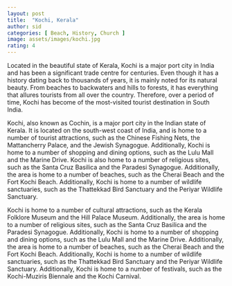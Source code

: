 ```yaml
---
layout: post
title:  "Kochi, Kerala"
author: sid
categories: [ Beach, History, Church ]
image: assets/images/kochi.jpg
rating: 4
---
```

Located in the beautiful state of Kerala, Kochi is a major port city in India and has been a significant trade centre for centuries. Even though it has a history dating back to thousands of years, it is mainly noted for its natural beauty. From beaches to backwaters and hills to forests, it has everything that allures tourists from all over the country. Therefore, over a period of time, Kochi has become of the most-visited tourist destination in South India.

Kochi, also known as Cochin, is a major port city in the Indian state of Kerala. It is located on the south-west coast of India, and is home to a number of tourist attractions, such as the Chinese Fishing Nets, the Mattancherry Palace, and the Jewish Synagogue. Additionally, Kochi is home to a number of shopping and dining options, such as the Lulu Mall and the Marine Drive. Kochi is also home to a number of religious sites, such as the Santa Cruz Basilica and the Paradesi Synagogue. Additionally, the area is home to a number of beaches, such as the Cherai Beach and the Fort Kochi Beach. Additionally, Kochi is home to a number of wildlife sanctuaries, such as the Thattekkad Bird Sanctuary and the Periyar Wildlife Sanctuary.

Kochi is home to a number of cultural attractions, such as the Kerala Folklore Museum and the Hill Palace Museum. Additionally, the area is home to a number of religious sites, such as the Santa Cruz Basilica and the Paradesi Synagogue. Additionally, Kochi is home to a number of shopping and dining options, such as the Lulu Mall and the Marine Drive. Additionally, the area is home to a number of beaches, such as the Cherai Beach and the Fort Kochi Beach. Additionally, Kochi is home to a number of wildlife sanctuaries, such as the Thattekkad Bird Sanctuary and the Periyar Wildlife Sanctuary. Additionally, Kochi is home to a number of festivals, such as the Kochi-Muziris Biennale and the Kochi Carnival.


<div class="pa-carousel-widget" style="width:100%; height:480px; display:none;"
  data-link="https://traveltriangle.com/blog/things-to-do-in-kochi/"
  data-title="Kochi, Kerala"
  data-description="Beach, History, Church"
  data-delay="3">
  <object data="https://lh3.googleusercontent.com/YzimAl1t1s4BN2t6R4a4u_j_r7wBfOcueNU1DkSalwsx9JLUJKDdo2srfS6rMCV3cBeRJK0n4yJON6jLSTUc727y2HfbXbRh1gRJ1KfhI1aFIOz9F__KhucYE6Hgs-OlnAqaVPapx5Q=w1920-h1080"></object>
  <object data="https://lh3.googleusercontent.com/JqoaMSGnVee5q3qSDPvXHbxyCAU8xolewyy4ykTLGaH1YDFbHqnC-sFJCVOkexGN38aMn-yBbJE-CIuO6JvOQGZk0ycOmbFR1Vczw4fzpg7YBtQf-wvI2edc3UWAv_-UhtPM60-tBfY=w1920-h1080"></object>
  <object data="https://lh3.googleusercontent.com/FMacvb7ANuXcf-cXElGkMpMteun3S5aa8gb8SmDPdpxMYhvGzVrUZG9Eu8tVjJWYaggb1PrQNWv-YzjZ8zxeEnSELKhmWMfm9eRgB3xbrKYWeuAvrTbexh3X03g9yaMYoJmuWF14h6M=w1920-h1080"></object>
  <object data="https://lh3.googleusercontent.com/tCwPzUXiCNejZVgS50VnLm8psW4TZ4G547scHygW0oaxogrzfkXMBdrnhC6EI6vodW97vKmHuOQFxUy6N5Ca7Zy0cfIXG1dv8wFt0Fr52mJSPGkJjcpU2Lgqvs-_h4vmNhqTPls5URU=w1920-h1080"></object>
  <object data="https://lh3.googleusercontent.com/KFsaDbV0Dl2TcUe_6XIs0IJzoLHaj7r3V13AMNGU3qZJl456_3ShOiPCWqqNjfw1m-emGy3-hAoCMpjZlqS99F9iNo7GI7CmdumFV1M8Dmk9s1Fw_JOCirHbb0XIfvSM7dBa8JOuULM=w1920-h1080"></object>
  <object data="https://lh3.googleusercontent.com/P7wY50W5vd2MNE7PUBQvKGOYl90-k01XIpCgDO6NJLpdjAiedoUGL-Dc34RFafL-yaDNhpXhHPLaXn-wjLg4RYpgzTX-3U1Iw54LHFkebTDz_XSTSuvYfTe1ZhzHqU9cNBwnjeafCU8=w1920-h1080"></object>
  <object data="https://lh3.googleusercontent.com/g9i-UqQnYsrLWXSCfTn_2V_vf7JjoSRjH2gqq-wT8aLbkWvdmCxXthNR33sq_iGUMjSCut5dJ233RMxoJyn8Eaoj4boJ95m36zZeRsvHrd89ftU4Pm6E3qProfNl-l3-OhjY-rovEKM=w1920-h1080"></object>
  <object data="https://lh3.googleusercontent.com/HbW8nLAbSj0kJ0GyBv7I5CRNmwJ6tAdc1De65SYPPQeUnELkjzhyQUxbh9JVq6PjalD9w_0lS_ovqIpA_DQmjDLAtAQ9g3uhdzkBwAoKQyBD2kyq8Yxkh7R8a9Q6-1Op-n5BtWsGZv4=w1920-h1080"></object>
  <object data="https://lh3.googleusercontent.com/HQJQRTdMsQ0PvcHyYDVpmWWRaLvII4doHVhTW9yZMf3qMBLoVjKGcTyLhWHYfUGWMdZkEeggYo9bFiyaswe_IGH_WX6-uCtCekIPFlQAFdNO1nJ6O5W7KfzPjgFUMVLzvSOD1TROOLs=w1920-h1080"></object>
  <object data="https://lh3.googleusercontent.com/hJGqQg5gC9robP9glj3D-Uk5ByRezp_ASR6Up4KtJM8NOVIhwJuGFbpySBLBPorOI0jcbljd552TX3zwdJWgSTXFR4zXOkBzexgYEp9l5cW8AFTuwWc9jFzZjuFe4sf6fcHawrN1-f4=w1920-h1080"></object>
  <object data="https://lh3.googleusercontent.com/gY_zMdEOqVJ7E6yDs7I1nv9Exr7EhBKS6aEC_5w27EGva-iCOhjOcgw0M4SI5a4PZXaNIHIaNHhJi9XvEDSJBjCgZAvWdpbCfferGqNA9baUkASFxcpLNwZillD2V7M2-WmRlLfR9dY=w1920-h1080"></object>
  <object data="https://lh3.googleusercontent.com/046o5tAcMorJZTT7zdtWEePQb52qLSJMICVi4ZjbKQEcug87jBKxc1KZ37bg-ij8M8YCDjxERwcazwpLb-imTQ6HUrHpc7n3y95wf7vv58KrHgFmBcefBudgASgFNgI181NHDwpx0-Q=w1920-h1080"></object>
  <object data="https://lh3.googleusercontent.com/ywMXcwBVnNqJEJ1Ge4lWsed-5B0HreiRUGg1phQq_VhwG4vLgd4fB9bq1AjNgpCxhq7th_Q3IomyYoaeek75doS6KIPqdMNJdR8j4Zjc_EDhM3WWp25Udigz38zKuxia80Tv4zPQQOA=w1920-h1080"></object>
  <object data="https://lh3.googleusercontent.com/X1NDKz7QnQzXgKKFnuV-OVegzp3FjtAGPPtcme_U2gQDrgxM8i44E5YPZxWErOyZD5gRdudWPilkZSxEKNmaLVRqRSnDzYsAPIdIimiYpGpCOVx5YY7TWbX_RAqdVJ7a4MU-YTrciSU=w1920-h1080"></object>
  <object data="https://lh3.googleusercontent.com/tjJ7aqPxmGskvjJgUQPS8Yzn6kRiiBGJbpx4bhUx6bajdLZ4hitUbRrr3S2tHTcArVWk2RlS-aCzADkGndI2TBe9v_-LLMczyIKPK1vEWynRgQ1lHo-1b8f7tqwi3SkAGsbOHyP-ASU=w1920-h1080"></object>
  <object data="https://lh3.googleusercontent.com/6YhUMScgFAQMZbJQybjKBmRGz6GMCo-YvvMWmdKOI68Nuk-3sUhLog9WcEnOif1Hyy_OsqhAf9_IEaHPZ85VlyG8nmFtUzmtI6CggZkSKq4fE5mPOx2G6LBPJI-jRWVkqYcN84y8DRA=w1920-h1080"></object>
  <object data="https://lh3.googleusercontent.com/2BhEnmjgZk2MvFS0Hx6zGJuwhk8D0nKCfCErwlSh7cHnicQFTNnrlnec-M75L64X2w3378Fx7AYfjSkF5NkO0P0H3xeQYlkS0CNZ66ClFkP789S6adllisOg7AEBCLya7UAwlatNr5Y=w1920-h1080"></object>
  <object data="https://lh3.googleusercontent.com/I-JqSYtHoXZ2YPF81Py9DADwIEpOxfA5cKiDmFHSSulHCs1cXg3MaqmyzOS8jUIegC-pCJrz_DmzNoU9MwzzHbE46197Rggc-DSnFD9DRcUUtD7dryY4yJqtKftdeK1i4PTFzmXq5Fo=w1920-h1080"></object>
  <object data="https://lh3.googleusercontent.com/hnU3i7sF_iO8-jkuG-RpF24dzoWscYNPIACV_beae5X_02oZTKcsws9qE46nZJLVi0Kt4ORSnurWzdFDlwrpWKrd_ODvsd46-VP3wqerQLLMg9-JZvRReCNmqqspGx26p2go4c2G3sw=w1920-h1080"></object>
  <object data="https://lh3.googleusercontent.com/J2ppOk4jSsmeq2XQmaZ4Ws07hMFYmqOJ51iQxNkji6PUd3tw7lqrHySYqTb7kCQL1PmzYG0rmP5pcuy0q4XpLW-7Y41k6Iw99BPlN9KtEiamI7sjdJPcsxIPsD-KgSSX45Ibtnw3mLg=w1920-h1080"></object>
  <object data="https://lh3.googleusercontent.com/6SjXy_yfHh-7U2aT_LlwS8IVPsA1z7wbf6JzzEO8o9PqFGTu7amaCqxzSzXt9WYXe46aPXLEbNlcmGjIuKkP2HDWCkys1bdXWJjBnmDCXZlnMdazPih0IeHlSa9OVJMQjM31owJXV-4=w1920-h1080"></object>
  <object data="https://lh3.googleusercontent.com/TV54K7al4ICvgBQhI00-sHHV83DwLsmQUIi6YZe2WimDRemk0Eqi23mkLI5Hsvx5RETFRd1ISM8PYrGcgu0MerqXzBEUc3ekPRTme-WfQr9_o95rB8HG45l9iSb4mUlxq4eF0J3iTPM=w1920-h1080"></object>
  <object data="https://lh3.googleusercontent.com/i6AmxVtYxorNCSPUElv2mJ07I9agBA84ssiV0AQTvmGBr2WGCEEpzur45E3z1jfb3QMMxqPY7hxlcCKg9b1mXm_Wzjs9e--tESu1v53Ow6WOPl44bDPPsL5cpKHpZhd0VAmT2BaPwBA=w1920-h1080"></object>
  <object data="https://lh3.googleusercontent.com/jrKnzubnEtrPESFLKN3TiOBRgFwkimX9c8H1ZgjHUhxMemlzGT5gwuakKkslRclGkXmegfZw24KLtEx5AHTavx6iDwjIOPAVSXXFUAUli1jTvzfwTUybBzKsHtwj6jCkXO-wuNsRIEo=w1920-h1080"></object>
  <object data="https://lh3.googleusercontent.com/Fgqig0457T_c-lqez_DfJXosYoJssHFhhITQqULm1b6Fcl0stADORPMF6TsjGoIN6DhsEqUJUl3uonbHx9AlUX54O50kjYrtki4v1t5BdxSlFqk5Vi_R4b3rlQIY4dZoSOKyX2Lfrqk=w1920-h1080"></object>
  <object data="https://lh3.googleusercontent.com/UkyD13CBSwtxDgzypWLOfj3_rt6KelPmhaXrgfseTQ1sn9Iqb6IPPFaW3Eb1wZIJj6dJf2qPoC9wgCY_xCOWukId4QjPAh5yD06Lmqdugm1km8KrwdShKixvS3p3gjIMcP9wHs-6b50=w1920-h1080"></object>
  <object data="https://lh3.googleusercontent.com/ujbz6bPWNPkfQt_uUykiD8ou9dJFJ5LsfKcvBzmhwIK0kQ7WKxXRmEXAtiPyd5sqW5hgLrHQAWL0g-aLZtp2L0S9wIwFxMVpoc7imAzFmINRpV8yT9W9CN89_8sro_OecaeB5BYRw0c=w1920-h1080"></object>
  <object data="https://lh3.googleusercontent.com/BpgO2s72qAsuXMUb0_tJoAIDDhYrZgODnFDe9vode3JGwmlNqV11qxphQu0Xdhy_BrykZ2lh1l20HalHjxc60WcVZ8j8V3gmIwASFaBjAKgP-cvKMrrydMpzZWwTs4p9G-sXgOOzQR4=w1920-h1080"></object>
  <object data="https://lh3.googleusercontent.com/cIVmGZouDFTARYYqKRL9QRgvK-oqUDx7inzMXdtldD4e5QeqU_XO7qlKX6DgbpkfFDMgsrWP23811Jl-ENq2QvfQzMBRo-Yr6SGYr2dQzuuKn9IxaYsU7wTKWOo97Ud5js6NsU7lAww=w1920-h1080"></object>
  <object data="https://lh3.googleusercontent.com/EuKt1WhtdPQySDpgVfCS7CHWTPJ9H8fuDC_2-NQpppMzdDVTkl6MGiBdiNwIy40NOozHFDq1nJTWDYPF8Vo-C1uyZe7XrFBqGWT3LO243IlgUleTa78xgaeAtCXgRpRykwW0So9dzns=w1920-h1080"></object>
  
</div>
